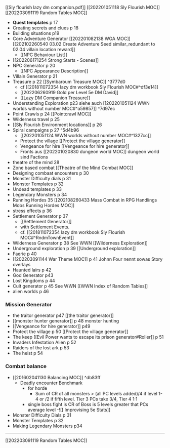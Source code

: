 [[Sly flourish lazy dm companion.pdf]] 
[[202201051118 Sly Flourish MOC]]
[[202203091119 Random Tables MOC]]


- **Quest templates** p 17
- Creating secrets and clues p 18
- Building situations p19
- Core Adventure Generator [[202201082138 WOA MOC]] [[202102260540 03.02 Create Adventure Seed similar_redundant to 02.04 villain location reward]]
	- [[NPC Behaviour List]]		
- [[202206171254 Strong Starts - Scenes]]
- NPC Generator p 20
	- [[NPC Appearance Description]] 
- Villain Generator p 21
- Treasure p 22 [[Symbaroum Treasure MOC]] ^3777d0
	- cf [[201811072354 lazy dm workbook Sly Flourish MOC#^df3e14]]
	- [[202206260919 Gold per Level 5e DM David]]
	- [[Lazy DM Companion Treasure]]
- Understanding Exploration p23 siehe auch [[202201051124 WWN worlds without number MOC#^a59857]] ^7d97ec
- Point Crawls p 24 [[Pointcrawl MOC]]
- Wilderness travel p 25 
- [[Sly Flourish Environment locations]] p 26
- Spiral campaigns p 27 ^5d4b96
	-  [[202201051124 WWN worlds without number MOC#^1327cc]]  
	- Protect the village [[Protect the village generator]] 
	- Vengeance for hire [[Vengeance for hire generator]]
	- Fronts aus [[202201020830 dungeon world MOC]] dungeon world sind Factions 
- theatre of the mind 28
- Zone based combat [[Theatre of the Mind Combat MOC]]
- Designing combaat encounters p 30
- Monster Difficulty dials p 31
- Monster Templates p 32
- Undead templates p 33
- Legendary Monsters p 34
- Running Hordes 35 [[202108260433 Mass Combat in RPG Handlings Mobs Running Hordes MOC]]
- stress effects p 36
- Settlement Generator p 37
	- [[Settlement Generator]]
	- with Settlement Events. 
	- cf. [[201811072354 lazy dm workbook Sly Flourish MOC#^RndmTownEvent]]
- Wilderness Generator p 38 See WWN [[Wilderness Exploration]]
- Underground exploration p 39 [[Underground exploration]]
- Faerie p 40
- [[202203091144 War Theme MOC]] p 41 Johnn Four nennt sowas Story overlays
- Haunted lairs p 42
- God Generator p43
- Lost Kingdoms p 44
- Cult generator p 45 See WWN [[WWN Index of Random Tables]]
- alien worlds p 46
### Mission Generator
- the traitor generator p47 [[the traitor generator]]
- [[monster hunter generator]] p 48 monster hunting
- [[Vengeance for hire generator]] p49
- Protect the village p 50  [[Protect the village generator]]
- The keep [[Evil Power wants to escape its prison generator#Roller]] p 51
- Invaders Infestation Alien p 52
- Raiders of the lost ark p 53
- The heist p 54
### Combat balance
-  [[201602041130 Balancing MOC]] ^db83ff
	-  Deadly encounter Benchmark
		-  for horde
			-  Sum of CR of all monsters > (all PC levels added)/4 if level 1-4 or /2 if fifth level. Tier 3 PCs take 3/4, Tier 4 1:1
		-  single boss fight is CR of Boss  is 5 levels greater that PCs average level
-![[ Improvising 5e Stats]]
- Monster Difficulty Dials  p 31
- Monster Templates p 32
- Making Legendary Monsters p34

---
[[202203091119 Random Tables MOC]]

